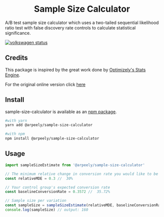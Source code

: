 <h1 align="center">Sample Size Calculator</h1>

A/B test sample size calculator which uses a two-tailed sequential likelihood ratio test with false discovery rate controls to calculate statistical significance.

[![volkswagen status](https://auchenberg.github.io/volkswagen/volkswargen_ci.svg?v=1)](https://github.com/auchenberg/volkswagen)

## Credits

This package is inspired by the great work done by [Optimizely's Stats Engine](www.optimizely.com).

For the original online version click [here](https://www.optimizely.com/sample-size-calculator/)

## Install

sample-size-calculator is available as an [npm package](https://www.npmjs.com/package/@arpeely/sample-size-calculator).

```sh
#with yarn
yarn add @arpeely/sample-size-calculator

#with npm
npm install @arpeely/sample-size-calculator
```

## Usage

```javascript
import sampleSizeEstimate from '@arpeely/sample-size-calculator'

// The minimum relative change in conversion rate you would like to be able to detect.
const relativeMDE = 0.3 //  30%

// Your control group's expected conversion rate
const baselineConversionRate = 0.3572 //  35.72%

// Sample size per variation
const sampleSize = sampleSizeEstimate(relativeMDE, baselineConversionRate)
console.log(sampleSize) // output: 160
```
